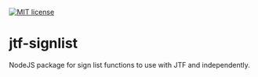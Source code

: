 [![MIT license](https://img.shields.io/badge/License-MIT-blue.svg)](https://lbesson.mit-license.org/)

# jtf-signlist
NodeJS package for sign list functions to use with JTF and independently.

<!--
Add details.
-->
